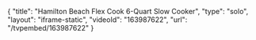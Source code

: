 {
    "title": "Hamilton Beach Flex Cook 6-Quart Slow Cooker",
    "type": "solo",
    "layout": "iframe-static",
    "videoId": "163987622",
    "url": "\/tvpembed\/163987622"
}